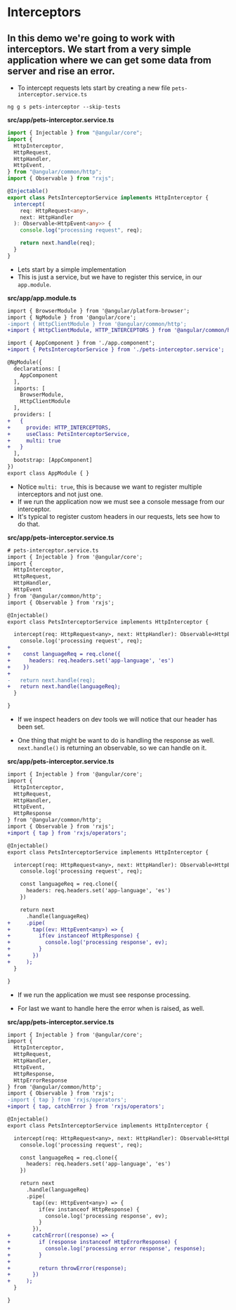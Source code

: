 # Interceptors

## In this demo we're going to work with interceptors. We start from a very simple application where we can get some data from server and rise an error.

- To intercept requests lets start by creating a new file `pets-interceptor.service.ts`

```
ng g s pets-interceptor --skip-tests
```

**src/app/pets-interceptor.service.ts**

```typescript
import { Injectable } from "@angular/core";
import {
  HttpInterceptor,
  HttpRequest,
  HttpHandler,
  HttpEvent,
} from "@angular/common/http";
import { Observable } from "rxjs";

@Injectable()
export class PetsInterceptorService implements HttpInterceptor {
  intercept(
    req: HttpRequest<any>,
    next: HttpHandler
  ): Observable<HttpEvent<any>> {
    console.log("processing request", req);

    return next.handle(req);
  }
}
```

- Lets start by a simple implementation
- This is just a service, but we have to register this service, in our `app.module`.

**src/app/app.module.ts**

```diff app.module.ts
import { BrowserModule } from '@angular/platform-browser';
import { NgModule } from '@angular/core';
-import { HttpClientModule } from '@angular/common/http';
+import { HttpClientModule, HTTP_INTERCEPTORS } from '@angular/common/http';

import { AppComponent } from './app.component';
+import { PetsInterceptorService } from './pets-interceptor.service';

@NgModule({
  declarations: [
    AppComponent
  ],
  imports: [
    BrowserModule,
    HttpClientModule
  ],
  providers: [
+   {
+     provide: HTTP_INTERCEPTORS,
+     useClass: PetsInterceptorService,
+     multi: true
+   }
  ],
  bootstrap: [AppComponent]
})
export class AppModule { }

```

- Notice `multi: true`, this is because we want to register multiple interceptors and not just one.
- If we run the application now we must see a console message from our interceptor.
- It's typical to register custom headers in our requests, lets see how to do that.

**src/app/pets-interceptor.service.ts**

```diff
# pets-interceptor.service.ts
import { Injectable } from '@angular/core';
import {
  HttpInterceptor,
  HttpRequest,
  HttpHandler,
  HttpEvent
} from '@angular/common/http';
import { Observable } from 'rxjs';

@Injectable()
export class PetsInterceptorService implements HttpInterceptor {

  intercept(req: HttpRequest<any>, next: HttpHandler): Observable<HttpEvent<any>> {
    console.log('processing request', req);
+
+    const languageReq = req.clone({
+      headers: req.headers.set('app-language', 'es')
+    })
+
-   return next.handle(req);
+   return next.handle(languageReq);
  }

}

```

- If we inspect headers on dev tools we will notice that our header has been set.

- One thing that might be want to do is handling the response as well. `next.handle()` is returning an observable, so we can handle on it.

**src/app/pets-interceptor.service.ts**

```diff
import { Injectable } from '@angular/core';
import {
  HttpInterceptor,
  HttpRequest,
  HttpHandler,
  HttpEvent,
  HttpResponse
} from '@angular/common/http';
import { Observable } from 'rxjs';
+import { tap } from 'rxjs/operators';

@Injectable()
export class PetsInterceptorService implements HttpInterceptor {

  intercept(req: HttpRequest<any>, next: HttpHandler): Observable<HttpEvent<any>> {
    console.log('processing request', req);

    const languageReq = req.clone({
      headers: req.headers.set('app-language', 'es')
    })

    return next
      .handle(languageReq)
+     .pipe(
+       tap((ev: HttpEvent<any>) => {
+         if(ev instanceof HttpResponse) {
+           console.log('processing response', ev);
+         }
+       })
+     );
  }

}

```

- If we run the application we must see response processing.

- For last we want to handle here the error when is raised, as well.

**src/app/pets-interceptor.service.ts**

```diff
import { Injectable } from '@angular/core';
import {
  HttpInterceptor,
  HttpRequest,
  HttpHandler,
  HttpEvent,
  HttpResponse,
  HttpErrorResponse
} from '@angular/common/http';
import { Observable } from 'rxjs';
-import { tap } from 'rxjs/operators';
+import { tap, catchError } from 'rxjs/operators';

@Injectable()
export class PetsInterceptorService implements HttpInterceptor {

  intercept(req: HttpRequest<any>, next: HttpHandler): Observable<HttpEvent<any>> {
    console.log('processing request', req);

    const languageReq = req.clone({
      headers: req.headers.set('app-language', 'es')
    })

    return next
      .handle(languageReq)
      .pipe(
        tap((ev: HttpEvent<any>) => {
          if(ev instanceof HttpResponse) {
            console.log('processing response', ev);
          }
        }),
+       catchError((response) => {
+         if (response instanceof HttpErrorResponse) {
+           console.log('processing error response', response);
+         }
+
+         return throwError(response);
+       })
+     );
  }

}

```
